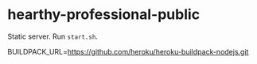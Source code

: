 hearthy-professional-public
=====================
Static server. Run `start.sh`.

BUILDPACK_URL=https://github.com/heroku/heroku-buildpack-nodejs.git